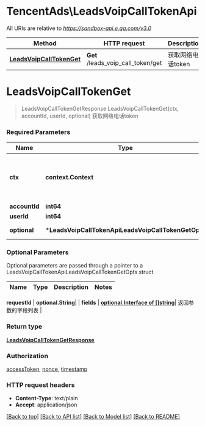 # TencentAds\LeadsVoipCallTokenApi

All URIs are relative to *https://sandbox-api.e.qq.com/v3.0*

Method | HTTP request | Description
------------- | ------------- | -------------
[**LeadsVoipCallTokenGet**](LeadsVoipCallTokenApi.md#LeadsVoipCallTokenGet) | **Get** /leads_voip_call_token/get | 获取网络电话token


# **LeadsVoipCallTokenGet**
> LeadsVoipCallTokenGetResponse LeadsVoipCallTokenGet(ctx, accountId, userId, optional)
获取网络电话token

### Required Parameters

Name | Type | Description  | Notes
------------- | ------------- | ------------- | -------------
 **ctx** | **context.Context** | context for authentication, logging, cancellation, deadlines, tracing, etc.
  **accountId** | **int64**|  | 
  **userId** | **int64**|  | 
 **optional** | ***LeadsVoipCallTokenApiLeadsVoipCallTokenGetOpts** | optional parameters | nil if no parameters

### Optional Parameters
Optional parameters are passed through a pointer to a LeadsVoipCallTokenApiLeadsVoipCallTokenGetOpts struct

Name | Type | Description  | Notes
------------- | ------------- | ------------- | -------------


 **requestId** | **optional.String**|  | 
 **fields** | [**optional.Interface of []string**](string.md)| 返回参数的字段列表 | 

### Return type

[**LeadsVoipCallTokenGetResponse**](LeadsVoipCallTokenGetResponse.md)

### Authorization

[accessToken](../README.md#accessToken), [nonce](../README.md#nonce), [timestamp](../README.md#timestamp)

### HTTP request headers

 - **Content-Type**: text/plain
 - **Accept**: application/json

[[Back to top]](#) [[Back to API list]](../README.md#documentation-for-api-endpoints) [[Back to Model list]](../README.md#documentation-for-models) [[Back to README]](../README.md)

